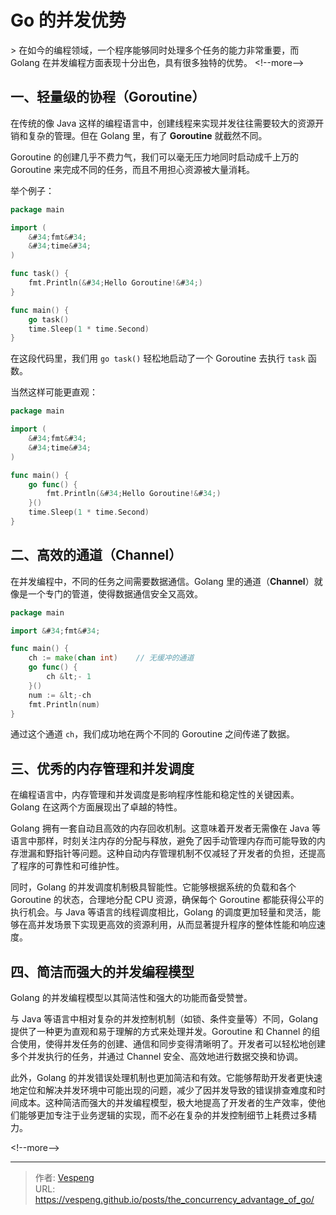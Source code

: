 # Go 的并发优势



&gt; 在如今的编程领域，一个程序能够同时处理多个任务的能力非常重要，而 Golang 在并发编程方面表现十分出色，具有很多独特的优势。
&lt;!--more--&gt;
## 一、轻量级的协程（Goroutine）

在传统的像 Java 这样的编程语言中，创建线程来实现并发往往需要较大的资源开销和复杂的管理。但在 Golang 里，有了 **Goroutine** 就截然不同。

Goroutine 的创建几乎不费力气，我们可以毫无压力地同时启动成千上万的 Goroutine 来完成不同的任务，而且不用担心资源被大量消耗。

举个例子：

```go {data-open=true}
package main

import (
    &#34;fmt&#34;
    &#34;time&#34;
)

func task() {
    fmt.Println(&#34;Hello Goroutine!&#34;)
}

func main() {
    go task()
    time.Sleep(1 * time.Second)
}
```

在这段代码里，我们用 `go task()` 轻松地启动了一个 Goroutine 去执行 `task` 函数。

当然这样可能更直观：

```go {data-open=true}
package main

import (
    &#34;fmt&#34;
    &#34;time&#34;
)

func main() {
    go func() {
        fmt.Println(&#34;Hello Goroutine!&#34;)
    }()
    time.Sleep(1 * time.Second)
}
```

## 二、高效的通道（Channel）

在并发编程中，不同的任务之间需要数据通信。Golang 里的通道（**Channel**）就像是一个专门的管道，使得数据通信安全又高效。

```go {data-open=true}
package main

import &#34;fmt&#34;

func main() {
    ch := make(chan int)    // 无缓冲的通道
    go func() {
        ch &lt;- 1
    }()
    num := &lt;-ch
    fmt.Println(num)
}
```

通过这个通道 `ch`，我们成功地在两个不同的 Goroutine 之间传递了数据。

## 三、优秀的内存管理和并发调度

在编程语言中，内存管理和并发调度是影响程序性能和稳定性的关键因素。Golang 在这两个方面展现出了卓越的特性。

Golang 拥有一套自动且高效的内存回收机制。这意味着开发者无需像在 Java 等语言中那样，时刻关注内存的分配与释放，避免了因手动管理内存而可能导致的内存泄漏和野指针等问题。这种自动内存管理机制不仅减轻了开发者的负担，还提高了程序的可靠性和可维护性。

同时，Golang 的并发调度机制极具智能性。它能够根据系统的负载和各个 Goroutine 的状态，合理地分配 CPU 资源，确保每个 Goroutine 都能获得公平的执行机会。与 Java 等语言的线程调度相比，Golang 的调度更加轻量和灵活，能够在高并发场景下实现更高效的资源利用，从而显著提升程序的整体性能和响应速度。

## 四、简洁而强大的并发编程模型

Golang 的并发编程模型以其简洁性和强大的功能而备受赞誉。

与 Java 等语言中相对复杂的并发控制机制（如锁、条件变量等）不同，Golang 提供了一种更为直观和易于理解的方式来处理并发。Goroutine 和 Channel 的组合使用，使得并发任务的创建、通信和同步变得清晰明了。开发者可以轻松地创建多个并发执行的任务，并通过 Channel 安全、高效地进行数据交换和协调。

此外，Golang 的并发错误处理机制也更加简洁和有效。它能够帮助开发者更快速地定位和解决并发环境中可能出现的问题，减少了因并发导致的错误排查难度和时间成本。这种简洁而强大的并发编程模型，极大地提高了开发者的生产效率，使他们能够更加专注于业务逻辑的实现，而不必在复杂的并发控制细节上耗费过多精力。

&lt;!--more--&gt;


---

> 作者: [Vespeng](https://github.com/vespeng/)  
> URL: https://vespeng.github.io/posts/the_concurrency_advantage_of_go/  

